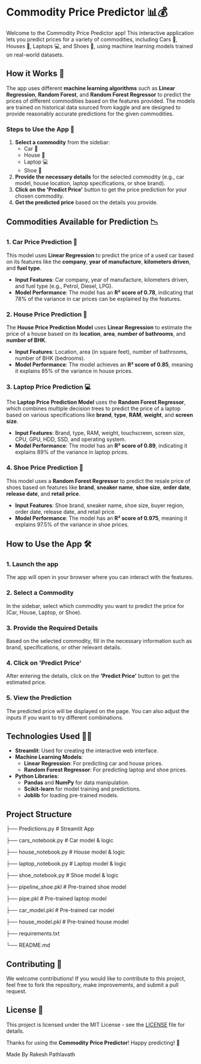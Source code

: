 
Commodity Price Predictor 📊💰
==============================

Welcome to the Commodity Price Predictor app! This interactive application lets you predict prices for a variety of commodities, including Cars 🚗, Houses 🏡, Laptops 💻, and Shoes 👟, using machine learning models trained on real-world datasets.



How it Works 🤔
---------------

The app uses different **machine learning algorithms** such as **Linear Regression**, **Random Forest**, and **Random Forest Regressor** to predict the prices of different commodities based on the features provided. The models are trained on historical data sourced from kaggle and are designed to provide reasonably accurate predictions for the given commodities.

### Steps to Use the App 📝

1.  **Select a commodity** from the sidebar:
    *   Car 🚗
    *   House 🏡
    *   Laptop 💻
    *   Shoe 👟
2.  **Provide the necessary details** for the selected commodity (e.g., car model, house location, laptop specifications, or shoe brand).
3.  **Click on the 'Predict Price'** button to get the price prediction for your chosen commodity.
4.  **Get the predicted price** based on the details you provide.

Commodities Available for Prediction 📉
---------------------------------------

### 1\. Car Price Prediction 🚗

This model uses **Linear Regression** to predict the price of a used car based on its features like the **company**, **year of manufacture**, **kilometers driven**, and **fuel type**.

*   **Input Features**: Car company, year of manufacture, kilometers driven, and fuel type (e.g., Petrol, Diesel, LPG).
*   **Model Performance**: The model has an **R² score of 0.78**, indicating that 78% of the variance in car prices can be explained by the features.

### 2\. House Price Prediction 🏡

The **House Price Prediction Model** uses **Linear Regression** to estimate the price of a house based on its **location**, **area**, **number of bathrooms**, and **number of BHK**.

*   **Input Features**: Location, area (in square feet), number of bathrooms, number of BHK (bedrooms).
*   **Model Performance**: The model achieves an **R² score of 0.85**, meaning it explains 85% of the variance in house prices.

### 3\. Laptop Price Prediction 💻

The **Laptop Price Prediction Model** uses the **Random Forest Regressor**, which combines multiple decision trees to predict the price of a laptop based on various specifications like **brand**, **type**, **RAM**, **weight**, and **screen size**.

*   **Input Features**: Brand, type, RAM, weight, touchscreen, screen size, CPU, GPU, HDD, SSD, and operating system.
*   **Model Performance**: The model has an **R² score of 0.89**, indicating it explains 89% of the variance in laptop prices.

### 4\. Shoe Price Prediction 👟

This model uses a **Random Forest Regressor** to predict the resale price of shoes based on features like **brand**, **sneaker name**, **shoe size**, **order date**, **release date**, and **retail price**.

*   **Input Features**: Shoe brand, sneaker name, shoe size, buyer region, order date, release date, and retail price.
*   **Model Performance**: The model has an **R² score of 0.975**, meaning it explains 97.5% of the variance in shoe prices.

How to Use the App 🛠️
----------------------

### 1\. Launch the app

The app will open in your browser where you can interact with the features.

### 2\. Select a Commodity

In the sidebar, select which commodity you want to predict the price for (Car, House, Laptop, or Shoe).

### 3\. Provide the Required Details

Based on the selected commodity, fill in the necessary information such as brand, specifications, or other relevant details.

### 4\. Click on 'Predict Price'

After entering the details, click on the **'Predict Price'** button to get the estimated price.

### 5\. View the Prediction

The predicted price will be displayed on the page. You can also adjust the inputs if you want to try different combinations.

Technologies Used 🧑‍💻
-----------------------

*   **Streamlit**: Used for creating the interactive web interface.
*   **Machine Learning Models**:
    *   **Linear Regression**: For predicting car and house prices.
    *   **Random Forest Regressor**: For predicting laptop and shoe prices.
*   **Python Libraries**:
    *   **Pandas** and **NumPy** for data manipulation.
    *   **Scikit-learn** for model training and predictions.
    *   **Joblib** for loading pre-trained models.

 Project Structure
 -----------------------
 ├── Predictions.py                                             # Streamlit App
 
├── cars_notebook.py                                            # Car model & logic

├── house_notebook.py                                           # House model & logic

├── laptop_notebook.py                                          # Laptop model & logic

├── shoe_notebook.py                                            # Shoe model & logic

├── pipeline_shoe.pkl                                           # Pre-trained shoe model

├── pipe.pkl                                                    # Pre-trained laptop model

├── car_model.pkl                                                # Pre-trained car model

├── house_model.pkl                                              # Pre-trained house model

├── requirements.txt

└── README.md


Contributing 🤝
---------------

We welcome contributions! If you would like to contribute to this project, feel free to fork the repository, make improvements, and submit a pull request.

License 📜
----------

This project is licensed under the MIT License - see the [LICENSE](LICENSE) file for details.

Thanks for using the **Commodity Price Predictor**! Happy predicting! 🎉

Made By Rakesh Pathlavath
